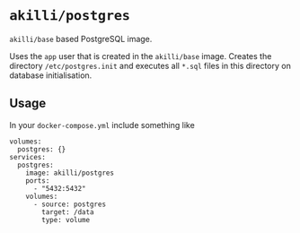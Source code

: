 # `akilli/postgres`

`akilli/base` based PostgreSQL image.

Uses the `app` user that is created in the `akilli/base` image. Creates the directory `/etc/postgres.init` and executes all `*.sql` files in this directory on database initialisation.

## Usage

In your `docker-compose.yml` include something like

    volumes:
      postgres: {}
    services:
      postgres:
        image: akilli/postgres
        ports:
          - "5432:5432"
        volumes:
          - source: postgres
            target: /data
            type: volume
